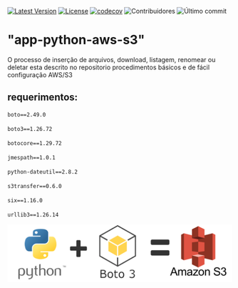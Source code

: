 ﻿[![Latest Version](https://img.shields.io/github/v/release/alexjosesilva/python-aws-s3?include_prereleases)](https://github.com/alexjosesilva/python-aws-s3/releases/tag/1.0)
[![License](https://img.shields.io/github/license/alexjosesilva/python-aws-s3)]([https://github.com/seu-usuario/seu-repositorio/blob/master/LICENSE](https://github.com/alexjosesilva/python-aws-s3/blob/master/LICENSE))
[![codecov](https://codecov.io/gh/alexjosesilva/python-aws-s3/graph/badge.svg?token=GUWHI4VKML)](https://codecov.io/gh/alexjosesilva/python-aws-s3)
![Contribuidores](https://img.shields.io/github/contributors/alexjosesilva/python-aws-s3)
![Último commit](https://img.shields.io/github/last-commit/alexjosesilva/python-aws-s3)

# "app-python-aws-s3" 

O processo de inserção de arquivos, download, listagem, renomear ou deletar esta descrito no repositorio
procedimentos básicos e de fácil configuração AWS/S3

## requerimentos:

    boto==2.49.0

    boto3==1.26.72

    botocore==1.29.72

    jmespath==1.0.1

    python-dateutil==2.8.2

    s3transfer==0.6.0

    six==1.16.0

    urllib3==1.26.14
   ![Screenshot](python_aws_s3_h.png)
    
